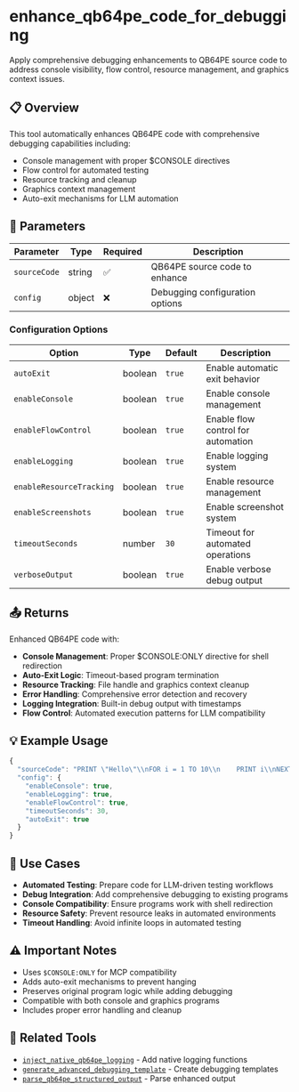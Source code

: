 # enhance_qb64pe_code_for_debugging

Apply comprehensive debugging enhancements to QB64PE source code to address console visibility, flow control, resource management, and graphics context issues.

## 📋 **Overview**

This tool automatically enhances QB64PE code with comprehensive debugging capabilities including:
- Console management with proper $CONSOLE directives
- Flow control for automated testing
- Resource tracking and cleanup
- Graphics context management
- Auto-exit mechanisms for LLM automation

## 🔧 **Parameters**

| Parameter | Type | Required | Description |
|-----------|------|----------|-------------|
| `sourceCode` | string | ✅ | QB64PE source code to enhance |
| `config` | object | ❌ | Debugging configuration options |

### Configuration Options

| Option | Type | Default | Description |
|--------|------|---------|-------------|
| `autoExit` | boolean | `true` | Enable automatic exit behavior |
| `enableConsole` | boolean | `true` | Enable console management |
| `enableFlowControl` | boolean | `true` | Enable flow control for automation |
| `enableLogging` | boolean | `true` | Enable logging system |
| `enableResourceTracking` | boolean | `true` | Enable resource management |
| `enableScreenshots` | boolean | `true` | Enable screenshot system |
| `timeoutSeconds` | number | `30` | Timeout for automated operations |
| `verboseOutput` | boolean | `true` | Enable verbose debug output |

## 📤 **Returns**

Enhanced QB64PE code with:
- **Console Management**: Proper $CONSOLE:ONLY directive for shell redirection
- **Auto-Exit Logic**: Timeout-based program termination
- **Resource Tracking**: File handle and graphics context cleanup
- **Error Handling**: Comprehensive error detection and recovery
- **Logging Integration**: Built-in debug output with timestamps
- **Flow Control**: Automated execution patterns for LLM compatibility

## 💡 **Example Usage**

```javascript
{
  "sourceCode": "PRINT \"Hello\"\\nFOR i = 1 TO 10\\n    PRINT i\\nNEXT",
  "config": {
    "enableConsole": true,
    "enableLogging": true,
    "enableFlowControl": true,
    "timeoutSeconds": 30,
    "autoExit": true
  }
}
```

## 🎯 **Use Cases**

- **Automated Testing**: Prepare code for LLM-driven testing workflows
- **Debug Integration**: Add comprehensive debugging to existing programs
- **Console Compatibility**: Ensure programs work with shell redirection
- **Resource Safety**: Prevent resource leaks in automated environments
- **Timeout Handling**: Avoid infinite loops in automated testing

## ⚠️ **Important Notes**

- Uses `$CONSOLE:ONLY` for MCP compatibility
- Adds auto-exit mechanisms to prevent hanging
- Preserves original program logic while adding debugging
- Compatible with both console and graphics programs
- Includes proper error handling and cleanup

## 🔗 **Related Tools**

- [`inject_native_qb64pe_logging`](./inject_native_qb64pe_logging.md) - Add native logging functions
- [`generate_advanced_debugging_template`](./generate_advanced_debugging_template.md) - Create debugging templates
- [`parse_qb64pe_structured_output`](./parse_qb64pe_structured_output.md) - Parse enhanced output
